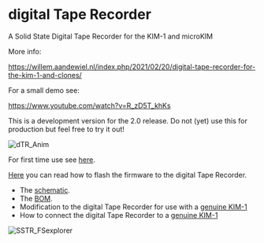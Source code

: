 # digital Tape Recorder

A Solid State Digital Tape Recorder for the KIM-1 and microKIM

More info:

https://willem.aandewiel.nl/index.php/2021/02/20/digital-tape-recorder-for-the-kim-1-and-clones/

For a small demo see:

https://www.youtube.com/watch?v=R_zD5T_khKs

This is a development version for the 2.0 release.
Do not (yet) use this for production but feel free to try it out!


![dTR_Anim](https://user-images.githubusercontent.com/5585427/109011507-3f67fa80-76b1-11eb-91c5-ab61ccd1cf4a.gif)

For first time use see [here](docs/firstTimeUse.md).

[Here](docs/flashFirmware.md) you can read how to flash the firmware to the digital Tape Recorder.

* The [schematic](docs/ADW1710_Schematic.pdf).
* The [BOM](docs/ADW1710_BOM.pdf).
* Modification to the digital Tape Recorder for use with a [genuine KIM-1](docs/dTR_KIM-1_mod.pdf)
* How to connect the digital Tape Recorder to a [genuine KIM-1](docs/dTR_KIM-1_A.pdf)

![SSTR_FSexplorer](https://user-images.githubusercontent.com/5585427/108217058-73807000-7133-11eb-94bc-dc09b9f65778.png)

